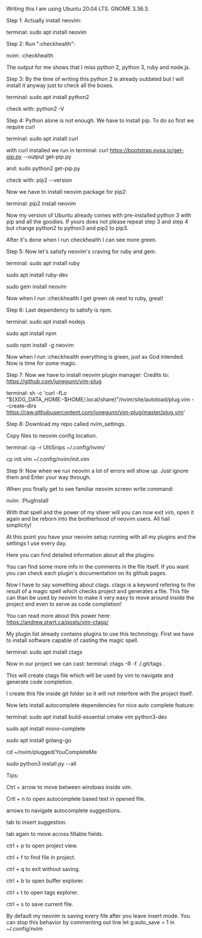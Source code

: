 Writing this I am using Ubuntu 20.04 LTS. GNOME 3.36.3.

Step 1:
Actually install neovim:

terminal:
sudo apt install neovim


Step 2:
Run ":checkhealth":

nvim:
:checkhealth

The output for me shows that I miss python 2, python 3, ruby and node.js.

Step 3:
By the time of writing this python 2 is already outdated but I will install it anyway just to check all the boxes.

terminal:
sudo apt install python2

check with:
python2 -V


Step 4:
Python alone is not enough. We have to install pip. To do so first we require curl

terminal:
sudo apt install curl

with curl installed we run in terminal:
curl https://bootstrap.pypa.io/get-pip.py --output get-pip.py

and:
sudo python2 get-pip.py

check with:
pip2 --version


Now we have to install neovim package for pip2:

terminal:
pip2 install neovim


Now my version of Ubuntu already comes with pre-installed python 3 with pip and all the goodies.
If yours does not please repeat step 3 and step 4 but change python2 to python3 and pip2 to pip3.

After it's done when I run checkhealth I can see more green.


Step 5:
Now let's satisfy neovim's craving for ruby and gem.

terminal:
sudo apt install ruby

sudo apt install ruby-dev

sudo gem install neovim

Now when I run :checkhealth I get green ok next to ruby, great!


Step 6:
Last dependency to satisfy is npm.

terminal:
sudo apt install nodejs

sudo apt install npm

sudo npm install -g neovim

Now when I run :checkhealth everything is green, just as God intended. Now is time for some magic.

Step 7:
Now we have to install neovim plugin manager:
Credits to:
https://github.com/junegunn/vim-plug

terminal:
sh -c 'curl -fLo "${XDG_DATA_HOME:-$HOME/.local/share}"/nvim/site/autoload/plug.vim --create-dirs \
       https://raw.githubusercontent.com/junegunn/vim-plug/master/plug.vim'

Step 8:
Download my repo called nvim_settings.

Copy files to neovim config location.

terminal:
cp -r UltiSnips ~/.config/nvim/

cp init.vim ~/.config/nvim/init.vim


Step 9:
Now when we run neovim a lot of errors will show up. Just ignore them and Enter your way through.

When you finally get to see familiar neovim screen write command:

nvim:
:PlugInstall


With that spell and the power of my sheer will you can now exit vim, open it again and be reborn into the brotherhood of neovim users. All hail simplicity!


At this point you have your neovim setup running with all my plugins and the settings I use every day.

Here you can find detailed information about all the plugins:

You can find some more info in the comments in the file itself.
If you want you can check each plugin's documentation on its github pages.


Now I have to say something about ctags.
ctags is a keyword refering to the result of a magic spell which checks project and generates
a file. This file can than be used by neovim to make it very easy to move around inside the project
and even to serve as code completion!

You can read more about this power here:
https://andrew.stwrt.ca/posts/vim-ctags/

My plugin list already contains plugins to use this technology. First we have to install
software capable of casting the magic spell.

terminal:
sudo apt install ctags

Now in our project we can cast:
terminal:
ctags -R -f ./.git/tags .

This will create ctags file which will be used by vim to navigate and generate code completion.

I create this file inside git folder so it will not interfere with the project itself.


Now lets install autocomplete dependencies for nice auto complete feature:

terminal:
sudo apt install build-essential cmake vim python3-dev

sudo apt install mono-complete

sudo apt install golang-go

cd ~/nvim/plugged/YouCompleteMe

sudo python3 install.py --all






Tips:

Ctrl + arrow to move between windows inside vim.

Crtl + n to open autocomplete based text in opened file.

arrows to navigate autocomplete suggestions.

tab to insert suggestion.

tab again to move across fillable fields.

ctrl + p to open project view.

ctrl + f to find file in project.

ctrl + q to exit without saving.

ctrl + b to open buffer explorer.

ctrl + t to open tags explorer.

ctrl + s to save current file.

By default my neovim is saving every file after you leave insert mode.
You can stop this behavior by commenting out line
let g:auto_save = 1
in ~/.config/nvim





